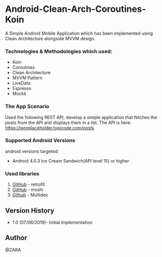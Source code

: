 # Android-Clean-Arch-Coroutines-Koin

A Simple Android Mobile Application which has been implemented using Clean Architecture alongside MVVM design.


### Technologies & Methodologies which used:

- Koin
- Coroutines
- Clean Architecture
- MVVM Pattern
- LiveData
- Espresso
- Mockk


### The App Scenario

Used the following REST API, develop a simple application that fetches the
posts from the API and displays them in a list.
The API is here: https://jsonplaceholder.typicode.com/posts


### Supported Android Versions

android versions targeted:

- Android 4.0.3 Ice Cream Sandwich(API level 15) or higher


### Used libraries

1. [GitHub](http://square.github.io/retrofit/) - retrofit
2. [GitHub](https://github.com/square/moshi) - moshi
3. [Github](https://github.com/casidiablo/multidex) - Multidex


## Version History

* 1.0 (07/06/2019)- Initial implementation


## Author
@ZARA
